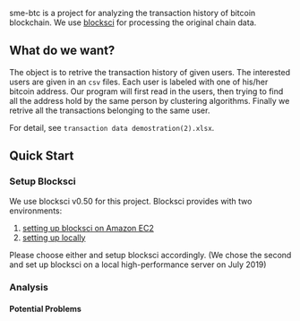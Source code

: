 sme-btc is a project for analyzing the transaction history of bitcoin blockchain. We use [blocksci](https://citp.github.io/BlockSci/readme.html) for processing the original chain data.


## What do we want?

The object is to retrive the transaction history of given users. The interested users are given in an `csv` files. Each user is labeled with one of his/her bitcoin address. Our program will first read in the users, then trying to find all the address hold by the same person by clustering algorithms. Finally we retrive all the transactions belonging to the same user. 

For detail, see `transaction data demostration(2).xlsx`.


## Quick Start

### Setup Blocksci

We use blocksci v0.50 for this project. Blocksci provides with two environments: 

1. [setting up blocksci on Amazon EC2](https://citp.github.io/BlockSci/readme.html#quick-setup-using-amazon-ec2) 
2. [setting up locally](https://citp.github.io/BlockSci/readme.html#setting-up-blocksci-locally)

Please choose either and setup blocksci accordingly. (We chose the second and set up blocksci on a local high-performance server on July 2019)

### Analysis

#### Potential Problems

